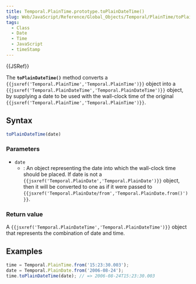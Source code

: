 ```yaml
---
title: Temporal.PlainTime.prototype.toPlainDateTime()
slug: Web/JavaScript/Reference/Global_Objects/Temporal/PlainTime/toPlainDateTime
tags:
  - Class
  - Date
  - Time
  - JavaScript
  - timeStamp
---
```

{{JSRef}}

<p class="summary"><span class="seoSummary">The <strong><code>toPlainDateTime()</code></strong> method converts a <code>{{jsxref('Temporal.PlainTime','Temporal.PlainTime')}}</code> object into a <code>{{jsxref('Temporal.PlainDateTime','Temporal.PlainDateTime')}}</code> object, by supplying a date to be used with the wall-clock time of the original <code>{{jsxref('Temporal.PlainTime','Temporal.PlainTime')}}</code></span>.</p>

## Syntax

```js
toPlainDateTime(date)
```

### Parameters

- `date`
  - : An object representing the date into which the wall-clock time should be
    placed. If date is not a
    `{{jsxref('Temporal.PlainDate','Temporal.PlainDate')}}`
    object, then it will be converted to one as if it were passed to
    `{{jsxref('Temporal.PlainDate/from','Temporal.PlainDate.from()')}}`.

### Return value

A
`{{jsxref('Temporal.PlainDateTime','Temporal.PlainDateTime')}}`
object that represents the combination of date and time.

## Examples

```js
time = Temporal.PlainTime.from('15:23:30.003');
date = Temporal.PlainDate.from('2006-08-24');
time.toPlainDateTime(date); // => 2006-08-24T15:23:30.003
```
